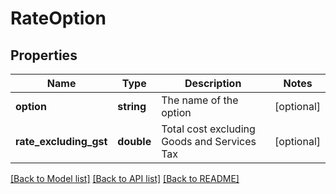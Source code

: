 # RateOption

## Properties
Name | Type | Description | Notes
------------ | ------------- | ------------- | -------------
**option** | **string** | The name of the option | [optional] 
**rate_excluding_gst** | **double** | Total cost excluding Goods and Services Tax | [optional] 

[[Back to Model list]](../../README.md#documentation-for-models) [[Back to API list]](../../README.md#documentation-for-api-endpoints) [[Back to README]](../../README.md)

